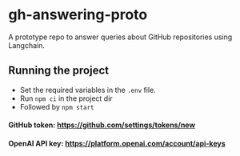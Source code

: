 # gh-answering-proto
A prototype repo to answer queries about GitHub repositories using Langchain.
## Running the project

* Set the required variables in the `.env` file.
* Run ```npm ci``` in the project dir
* Followed by ```npm start```

#### GitHub token: https://github.com/settings/tokens/new

#### OpenAI API key: https://platform.openai.com/account/api-keys
